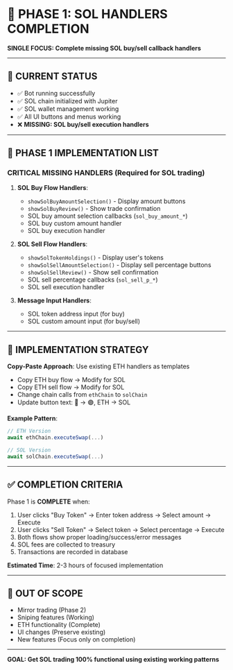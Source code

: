 # 🎯 **PHASE 1: SOL HANDLERS COMPLETION**
**SINGLE FOCUS: Complete missing SOL buy/sell callback handlers**

---

## 🚨 **CURRENT STATUS**
- ✅ Bot running successfully
- ✅ SOL chain initialized with Jupiter
- ✅ SOL wallet management working
- ✅ All UI buttons and menus working
- ❌ **MISSING: SOL buy/sell execution handlers**

---

## 🎯 **PHASE 1 IMPLEMENTATION LIST**

### **CRITICAL MISSING HANDLERS (Required for SOL trading)**

1. **SOL Buy Flow Handlers**:
   - `showSolBuyAmountSelection()` - Display amount buttons
   - `showSolBuyReview()` - Show trade confirmation
   - SOL buy amount selection callbacks (`sol_buy_amount_*`)
   - SOL buy custom amount handler
   - SOL buy execution handler

2. **SOL Sell Flow Handlers**:
   - `showSolTokenHoldings()` - Display user's tokens
   - `showSolSellAmountSelection()` - Display sell percentage buttons
   - `showSolSellReview()` - Show sell confirmation
   - SOL sell percentage callbacks (`sol_sell_p_*`)
   - SOL sell execution handler

3. **Message Input Handlers**:
   - SOL token address input (for buy)
   - SOL custom amount input (for buy/sell)

---

## 🔧 **IMPLEMENTATION STRATEGY**

**Copy-Paste Approach**: Use existing ETH handlers as templates
- Copy ETH buy flow → Modify for SOL
- Copy ETH sell flow → Modify for SOL  
- Change chain calls from `ethChain` to `solChain`
- Update button text: 🔗 → 🟣, ETH → SOL

**Example Pattern**:
```javascript
// ETH Version
await ethChain.executeSwap(...)

// SOL Version  
await solChain.executeSwap(...)
```

---

## ✅ **COMPLETION CRITERIA**

Phase 1 is **COMPLETE** when:
1. User clicks "Buy Token" → Enter token address → Select amount → Execute
2. User clicks "Sell Token" → Select token → Select percentage → Execute  
3. Both flows show proper loading/success/error messages
4. SOL fees are collected to treasury
5. Transactions are recorded in database

**Estimated Time**: 2-3 hours of focused implementation

---

## 🚫 **OUT OF SCOPE**

- Mirror trading (Phase 2)
- Sniping features (Working)
- ETH functionality (Complete)
- UI changes (Preserve existing)
- New features (Focus only on completion)

---

**GOAL: Get SOL trading 100% functional using existing working patterns**